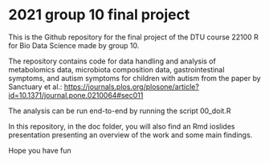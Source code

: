 # 2021 group 10 final project

This is the Github repository for the final project of the DTU course 22100 R for Bio Data Science made by group 10.

The repository contains code for data handling and analysis of metabolomics data, microbiota composition data, gastrointestinal symptoms, and autism symptoms for children with autism from the paper by Sanctuary et al.: https://journals.plos.org/plosone/article?id=10.1371/journal.pone.0210064#sec011

The analysis can be run end-to-end by running the script 00_doit.R

In this repository, in the doc folder, you will also find an Rmd ioslides presentation presenting an overview of the work and some main findings.

Hope you have fun